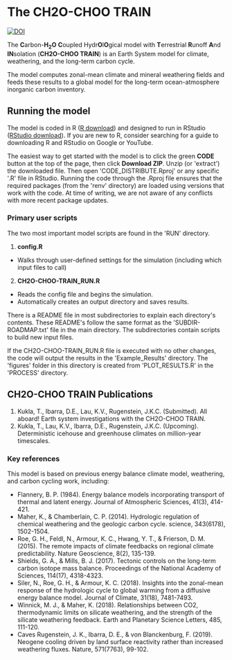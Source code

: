 # The CH2O-CHOO TRAIN 
[![DOI](https://zenodo.org/badge/535833456.svg)](https://zenodo.org/badge/latestdoi/535833456)

The **C**arbon-**H<sub>2</sub>O** **C**oupled Hydr**O**l**O**gical model with **T**errestrial **R**unoff **A**nd **IN**solation (**CH2O-CHOO TRAIN**) is an Earth System model for climate, weathering, and the long-term carbon cycle. 

The model computes zonal-mean climate and mineral weathering fields and feeds these results to a global model for the long-term ocean-atmosphere inorganic carbon inventory.

## Running the model
The model is coded in R ([R download](https://cran.r-project.org/)) and designed to run in RStudio ([RStudio download](https://www.rstudio.com/products/rstudio/download/)). If you are new to R, consider searching for a guide to downloading R and RStudio on Google or YouTube.  

The easiest way to get started with the model is to click the green **CODE** button at the top of the page, then click **Download ZIP**. Unzip (or 'extract') the downloaded file. Then open 'CODE_DISTRIBUTE.Rproj' or any specific '.R' file in RStudio. Running the code through the .Rproj file ensures that the required packages (from the 'renv' directory) are loaded using versions that work with the code. At time of writing, we are not aware of any conflicts with more recent package updates.

### Primary user scripts
The two most important model scripts are found in the 'RUN' directory.
1. **config.R**
  - Walks through user-defined settings for the simulation (including which input files to call)
2. **CH2O-CHOO-TRAIN_RUN.R**
  - Reads the config file and begins the simulation. 
  - Automatically creates an output directory and saves results.

There is a README file in most subdirectories to explain each directory's contents. These README's follow the same format as the 'SUBDIR-ROADMAP.txt' file in the main directory. The subdirectories contain scripts to build new input files.

If the CH2O-CHOO-TRAIN_RUN.R file is executed with no other changes, the code will output the results in the 'Example_Results' directory. The 'figures' folder in this directory is created from 'PLOT_RESULTS.R' in the 'PROCESS' directory.

## CH2O-CHOO TRAIN Publications
1. Kukla, T., Ibarra, D.E., Lau, K.V., Rugenstein, J.K.C. (Submitted). All aboard! Earth system investigations with the CH2O-CHOO TRAIN.
2. Kukla, T., Lau, K.V., Ibarra, D.E., Rugenstein, J.K.C. (Upcoming). Deterministic icehouse and greenhouse climates on million-year timescales.

### Key references
This model is based on previous energy balance climate model, weathering, and carbon cycling work, including: 
- Flannery, B. P. (1984). Energy balance models incorporating transport of thermal and latent energy. Journal of Atmospheric Sciences, 41(3), 414-421.
- Maher, K., & Chamberlain, C. P. (2014). Hydrologic regulation of chemical weathering and the geologic carbon cycle. science, 343(6178), 1502-1504.
- Roe, G. H., Feldl, N., Armour, K. C., Hwang, Y. T., & Frierson, D. M. (2015). The remote impacts of climate feedbacks on regional climate predictability. Nature Geoscience, 8(2), 135-139.
- Shields, G. A., & Mills, B. J. (2017). Tectonic controls on the long-term carbon isotope mass balance. Proceedings of the National Academy of Sciences, 114(17), 4318-4323.
- Siler, N., Roe, G. H., & Armour, K. C. (2018). Insights into the zonal-mean response of the hydrologic cycle to global warming from a diffusive energy balance model. Journal of Climate, 31(18), 7481-7493.
- Winnick, M. J., & Maher, K. (2018). Relationships between CO2, thermodynamic limits on silicate weathering, and the strength of the silicate weathering feedback. Earth and Planetary Science Letters, 485, 111-120.
- Caves Rugenstein, J. K., Ibarra, D. E., & von Blanckenburg, F. (2019). Neogene cooling driven by land surface reactivity rather than increased weathering fluxes. Nature, 571(7763), 99-102.
